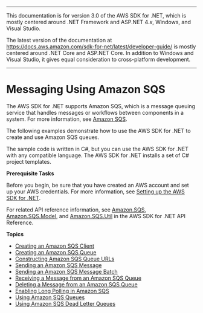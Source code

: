 --------

This documentation is for version 3\.0 of the AWS SDK for \.NET, which is mostly centered around \.NET Framework and ASP\.NET 4\.*x*, Windows, and Visual Studio\.

The latest version of the documentation at [https://docs\.aws\.amazon\.com/sdk\-for\-net/latest/developer\-guide/](../../latest/developer-guide/welcome.html) is mostly centered around \.NET Core and ASP\.NET Core\. In addition to Windows and Visual Studio, it gives equal consideration to cross\-platform development\.

--------

# Messaging Using Amazon SQS<a name="sqs-apis-intro"></a>

The AWS SDK for \.NET supports Amazon SQS, which is a message queuing service that handles messages or workflows between components in a system\. For more information, see [Amazon SQS](https://aws.amazon.com/sqs/)\.

The following examples demonstrate how to use the AWS SDK for \.NET to create and use Amazon SQS queues\.

The sample code is written in C\#, but you can use the AWS SDK for \.NET with any compatible language\. The AWS SDK for \.NET installs a set of C\# project templates\.

 **Prerequisite Tasks** 

Before you begin, be sure that you have created an AWS account and set up your AWS credentials\. For more information, see [Setting up the AWS SDK for \.NET](net-dg-setup.md)\.

For related API reference information, see [Amazon\.SQS](https://docs.aws.amazon.com/sdkfornet/v3/apidocs/items/SQS/NSQS.html), [Amazon\.SQS\.Model](https://docs.aws.amazon.com/sdkfornet/v3/apidocs/items/SQS/NSQSModel.html), and [Amazon\.SQS\.Util](https://docs.aws.amazon.com/sdkfornet/v3/apidocs/items/SQS/NSQSUtil.html) in the AWS SDK for \.NET API Reference\.

**Topics**
+ [Creating an Amazon SQS Client](InitSQSClient.md)
+ [Creating an Amazon SQS Queue](CreateQueue.md)
+ [Constructing Amazon SQS Queue URLs](QueueURL.md)
+ [Sending an Amazon SQS Message](SendMessage.md)
+ [Sending an Amazon SQS Message Batch](SendMessageBatch.md)
+ [Receiving a Message from an Amazon SQS Queue](ReceiveMessage.md)
+ [Deleting a Message from an Amazon SQS Queue](DeleteMessage.md)
+ [Enabling Long Polling in Amazon SQS](EnableLongPolling.md)
+ [Using Amazon SQS Queues](UsingSQSQueues.md)
+ [Using Amazon SQS Dead Letter Queues](UsingSQSDeadLetterQueues.md)